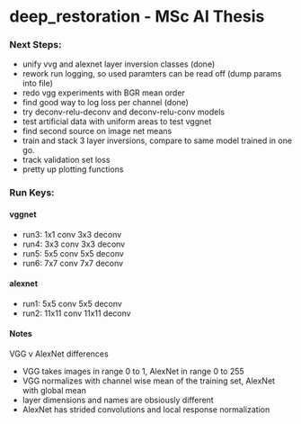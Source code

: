 # deep_restoration - MSc AI Thesis

### Next Steps:
- unify vvg and alexnet layer inversion classes (done)
- rework run logging, so used paramters can be read off (dump params into file)
- redo vgg experiments with BGR mean order
- find good way to log loss per channel (done)
- try deconv-relu-deconv and deconv-relu-conv models
- test artificial data with uniform areas to test vggnet
- find second source on image net means
- train and stack 3 layer inversions, compare to same model trained in one go.
- track validation set loss
- pretty up plotting functions

### Run Keys:

#### vggnet
- run3: 1x1 conv 3x3 deconv
- run4: 3x3 conv 3x3 deconv
- run5: 5x5 conv 5x5 deconv
- run6: 7x7 conv 7x7 deconv


#### alexnet
- run1: 5x5 conv 5x5 deconv
- run2: 11x11 conv 11x11 deconv

#### Notes

VGG v AlexNet differences
+ VGG takes images in range 0 to 1, AlexNet in range 0 to 255
+ VGG normalizes with channel wise mean of the training set, AlexNet with global mean
+ layer dimensions and names are obsiously different
+ AlexNet has strided convolutions and local response normalization
